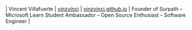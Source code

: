 | Vincent Villafuerte | [vinzvinci](https://github.com/vinzvinci) | [vinzvinci.github.io](vinzvinci.github.io) | Founder of Surpath ~~-~~ Microsoft Learn Student Ambassador ~~-~~ Open Source Enthusiast ~~-~~ Software Engineer |